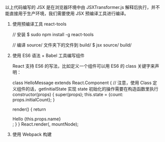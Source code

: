 以上代码编写的 JSX 是在浏览器环境中由 JSXTransformer.js 解释后执行，并不能直接用于生产环境，我们需要使用 JSX 预编译工具进行编译。 


1. 使用预编译工具 react-tools
    
    // 安装
    $ sudo npm install -g react-tools
    
    // 编译 source/ 文件夹下的文件到 build/
    $ jsx source/ build/




7. 使用 ES6 语法 + Babel 工具编写组件

    React 支持 ES6 的写法，比如定义一个组件可以用 ES6 的 class 关键字来声明：
    
    
    class HelloMessage extends React.Component {
    // 注意，使用 Class 定义组件的话，getInitialState 实现 state 初始化的操作需要在构造函数里执行
    constructor(props) {
        super(props);
        this.state = {count: props.initialCount};
      }
    
      render() {
        return <div>Hello {this.props.name}</div>;
      }
    }
    React.render(<HelloMessage name="React" />, mountNode);


8. 使用 Webpack 构建

